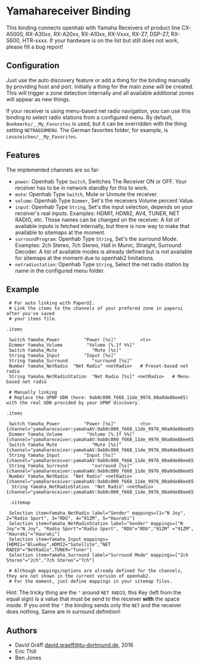 # Yamahareceiver Binding

This binding connects openhab with Yamaha Receivers of product line CX-A5000, RX-A30xx, RX-A20xx, RX-A10xx, RX-Vxxx, RX-Z7, DSP-Z7, RX-S600, HTR-xxxx.
If your hardware is on the list but still does not work, please fill a bug report!

## Configuration

Just use the auto discovery feature or add a thing for the binding manually
by providing host and port.
Initially a thing for the main zone will be created. This will trigger a zone
detection internally and all available additional zones will appear as new things.

If your receiver is using menu-based net radio navigation, you can use this binding to
select radio stations from a configured menu. By default, `Bookmarks/__My_Favorites` is
used, but it can be overridden with the thing setting `NETRADIOMENU`. The German favorites
folder, for example, is `Lesezeichen/__My_Favorites`. 

## Features
The implemented channels are so far:

* `power`: Openhab Type `Switch`, Switches The Receiver ON or OFF. Your receiver has to be in network standby for this to work.
* `mute`: Openhab Type `Switch`, Mute or Unmute the receiver.
* `volume`: Openhab Type `Dimmer`, Set's the receivers Volume percent Value.
* `input`: Openhab Type `String`, Set's the input selection, depends on your receiver's real inputs. Examples: HDMI1, HDMI2, AV4, TUNER, NET RADIO, etc. Those names can be changed on the receiver. A list of available inputs is fetched internally, but there is now way to make that available to sitemaps at the moment.
* `surroundProgram`: Openhab Type `String`, Set's the surround Mode. Examples: 2ch Stereo, 7ch Stereo, Hall in Munic, Straight, Surround Decoder. A list of available modes is already defined but is not available for sitemaps at the moment due to openhab2 limitations.
* `netradiostation`: Openhab Type `String`, Select the net radio station by name in the configured menu folder.
 
## Example

     # For auto linking with PaperUI.
     # Link the items to the channels of your prefered zone in paperui after you've saved
     # your items file.
     
    .items

     Switch Yamaha_Power         "Power [%s]"         <tv> 
     Dimmer Yamaha_Volume         "Volume [%.1f %%]"       
     Switch Yamaha_Mute             "Mute [%s]"            
     String Yamaha_Input         "Input [%s]"              
     String Yamaha_Surround         "surround [%s]"        
     Number Yamaha_NetRadio  "Net Radio" <netRadio>   # Preset-based net radio
     String Yamaha_NetRadioStation  "Net Radio [%s]" <netRadio>   # Menu-based net radio
	 
	 # Manually linking
	 # Replace the UPNP UDN (here: 9ab0c000_f668_11de_9976_00a0de88ee65) with the real UDN provided by your UPNP discovery.
	 
    .items

     Switch Yamaha_Power         "Power [%s]"         <tv> {channel="yamahareceiver:yamahaAV:9ab0c000_f668_11de_9976_00a0de88ee65:MAIN_ZONE:power"}
     Dimmer Yamaha_Volume         "Volume [%.1f %%]"       {channel="yamahareceiver:yamahaAV:9ab0c000_f668_11de_9976_00a0de88ee65:MAIN_ZONE:volume"}
     Switch Yamaha_Mute             "Mute [%s]"            {channel="yamahareceiver:yamahaAV:9ab0c000_f668_11de_9976_00a0de88ee65:MAIN_ZONE:mute"}
     String Yamaha_Input         "Input [%s]"              {channel="yamahareceiver:yamahaAV:9ab0c000_f668_11de_9976_00a0de88ee65:MAIN_ZONE:input"}
     String Yamaha_Surround         "surround [%s]"        {channel="yamahareceiver:yamahaAV:9ab0c000_f668_11de_9976_00a0de88ee65:MAIN_ZONE:surroundProgram"}
     Number Yamaha_NetRadio  "Net Radio" <netRadio>        {channel="yamahareceiver:yamahaAV:9ab0c000_f668_11de_9976_00a0de88ee65:MAIN_ZONE:netradiotune"}
      String Yamaha_NetRadioStation  "Net Radio" <netRadio>        {channel="yamahareceiver:yamahaAV:9ab0c000_f668_11de_9976_00a0de88ee65:MAIN_ZONE:netradiostation"}
 
     .sitemap
     
     Selection item=Yamaha_NetRadio label="Sender" mappings=[1="N Joy", 2="Radio Sport", 3="RDU", 4="91ZM", 5="Hauraki"]
     Selection item=Yamaha_NetRadioStation label="Sender" mappings=["N Joy"="N Joy", "Radio Sport"="Radio Sport", "RDU"="RDU","91ZM" ="91ZM", "Hauraki"="Hauraki"]
     Selection item=Yamaha_Input mappings=[HDMI1="BlueRay",HDMI2="Satellite","NET RADIO"="NetRadio",TUNER="Tuner"]
     Selection item=Yamaha_Surround label="Surround Mode" mappings=["2ch Stereo"="2ch","7ch Stereo"="7ch"]
	 
	 # Although mappings/options are already defined for the channels, they are not shown in the current version of openhab2.
	 # For the moment, just define mappings in your sitemap files.

Hint: The tricky thing are the `"` around `NET RADIO`, this Key (left from the equal sign) is a value that must be send to the receiver **with** the space inside. If you omit the `"` the binding sends only the `NET` and the receiver does nothing. Same are in surround definition!

## Authors
 * David Gräff <david.graeff@tu-dortmund.de>, 2016
 * Eric Thill
 * Ben Jones
